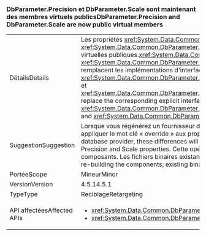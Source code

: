 ### <a name="dbparameterprecision-and-dbparameterscale-are-now-public-virtual-members"></a><span data-ttu-id="c1fdd-101">DbParameter.Precision et DbParameter.Scale sont maintenant des membres virtuels publics</span><span class="sxs-lookup"><span data-stu-id="c1fdd-101">DbParameter.Precision and DbParameter.Scale are now public virtual members</span></span>

|   |   |
|---|---|
|<span data-ttu-id="c1fdd-102">Détails</span><span class="sxs-lookup"><span data-stu-id="c1fdd-102">Details</span></span>|<span data-ttu-id="c1fdd-103">Les propriétés <xref:System.Data.Common.DbParameter.Precision> et <xref:System.Data.Common.DbParameter.Scale> sont implémentées en tant que propriétés virtuelles publiques.</span><span class="sxs-lookup"><span data-stu-id="c1fdd-103"><xref:System.Data.Common.DbParameter.Precision> and <xref:System.Data.Common.DbParameter.Scale> are implemented as public virtual properties.</span></span> <span data-ttu-id="c1fdd-104">Elles remplacent les implémentations d'interface explicites correspondantes, <xref:System.Data.Common.DbParameter.System%23Data%23IDbDataParameter%23Precision> et <xref:System.Data.Common.DbParameter.System%23Data%23IDbDataParameter%23Scale>.</span><span class="sxs-lookup"><span data-stu-id="c1fdd-104">They replace the corresponding explicit interface implementations, <xref:System.Data.Common.DbParameter.System%23Data%23IDbDataParameter%23Precision> and <xref:System.Data.Common.DbParameter.System%23Data%23IDbDataParameter%23Scale>.</span></span>|
|<span data-ttu-id="c1fdd-105">Suggestion</span><span class="sxs-lookup"><span data-stu-id="c1fdd-105">Suggestion</span></span>|<span data-ttu-id="c1fdd-106">Lorsque vous régénérez un fournisseur de base de données ADO.NET, vous devez désormais appliquer le mot clé « override » aux propriétés Precision et Scale.</span><span class="sxs-lookup"><span data-stu-id="c1fdd-106">When re-building an ADO.NET database provider, these differences will require the 'override' keyword to be applied to the Precision and Scale properties.</span></span> <span data-ttu-id="c1fdd-107">Cette opération est nécessaire uniquement si vous régénérez les composants. Les fichiers binaires existants continuent de fonctionner.</span><span class="sxs-lookup"><span data-stu-id="c1fdd-107">This is only needed when re-building the components; existing binaries will continue to work.</span></span>|
|<span data-ttu-id="c1fdd-108">Portée</span><span class="sxs-lookup"><span data-stu-id="c1fdd-108">Scope</span></span>|<span data-ttu-id="c1fdd-109">Mineur</span><span class="sxs-lookup"><span data-stu-id="c1fdd-109">Minor</span></span>|
|<span data-ttu-id="c1fdd-110">Version</span><span class="sxs-lookup"><span data-stu-id="c1fdd-110">Version</span></span>|<span data-ttu-id="c1fdd-111">4.5.1</span><span class="sxs-lookup"><span data-stu-id="c1fdd-111">4.5.1</span></span>|
|<span data-ttu-id="c1fdd-112">Type</span><span class="sxs-lookup"><span data-stu-id="c1fdd-112">Type</span></span>|<span data-ttu-id="c1fdd-113">Reciblage</span><span class="sxs-lookup"><span data-stu-id="c1fdd-113">Retargeting</span></span>|
|<span data-ttu-id="c1fdd-114">API affectées</span><span class="sxs-lookup"><span data-stu-id="c1fdd-114">Affected APIs</span></span>|<ul><li><xref:System.Data.Common.DbParameter.Precision?displayProperty=nameWithType></li><li><xref:System.Data.Common.DbParameter.Scale?displayProperty=nameWithType></li></ul>|


